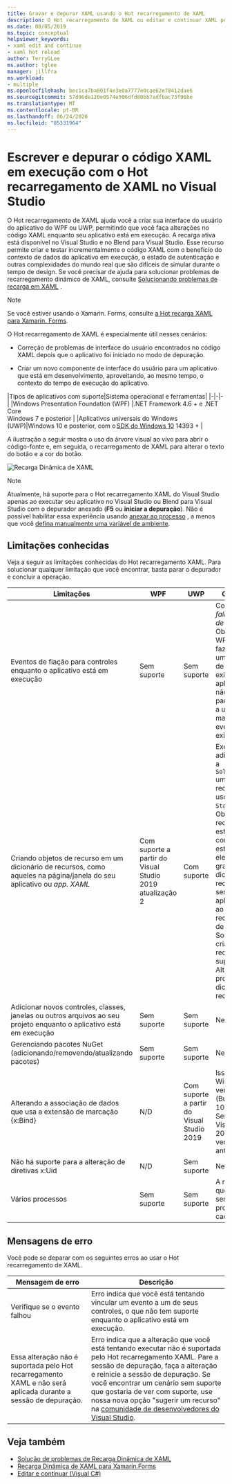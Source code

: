 ```yaml
---
title: Gravar e depurar XAML usando o Hot recarregamento de XAML
description: O Hot recarregamento de XAML ou editar e continuar XAML permite que você faça alterações no código XAML durante a execução de aplicativos
ms.date: 08/05/2019
ms.topic: conceptual
helpviewer_keywords:
- xaml edit and continue
- xaml hot reload
author: TerryGLee
ms.author: tglee
manager: jillfra
ms.workload:
- multiple
ms.openlocfilehash: bec1ca7ba801f4e3e0a7777e0cae62e78412dae6
ms.sourcegitcommit: 57d96de120e0574e506dfd80bb7adfbac73f96be
ms.translationtype: MT
ms.contentlocale: pt-BR
ms.lasthandoff: 06/24/2020
ms.locfileid: "85331964"
---
```

# <a name="write-and-debug-running-xaml-code-with-xaml-hot-reload-in-visual-studio"></a>Escrever e depurar o código XAML em execução com o Hot recarregamento de XAML no Visual Studio

O Hot recarregamento de XAML ajuda você a criar sua interface do usuário do aplicativo do WPF ou UWP, permitindo que você faça alterações no código XAML enquanto seu aplicativo está em execução. A recarga ativa está disponível no Visual Studio e no Blend para Visual Studio. Esse recurso permite criar e testar incrementalmente o código XAML com o benefício do contexto de dados do aplicativo em execução, o estado de autenticação e outras complexidades do mundo real que são difíceis de simular durante o tempo de design. Se você precisar de ajuda para solucionar problemas de recarregamento dinâmico de XAML, consulte [Solucionando problemas de recarga em XAML](xaml-hot-reload-troubleshooting.md) .

> [!NOTE]
> Se você estiver usando o Xamarin. Forms, consulte [a Hot recarga XAML para Xamarin. Forms](/xamarin/xamarin-forms/xaml/hot-reload).

O Hot recarregamento de XAML é especialmente útil nesses cenários:

* Correção de problemas de interface do usuário encontrados no código XAML depois que o aplicativo foi iniciado no modo de depuração.

* Criar um novo componente de interface do usuário para um aplicativo que está em desenvolvimento, aproveitando, ao mesmo tempo, o contexto do tempo de execução do aplicativo.

|Tipos de aplicativos com suporte|Sistema operacional e ferramentas|
|-|-|-|
|Windows Presentation Foundation (WPF) |.NET Framework 4.6 + e .NET Core</br>Windows 7 e posterior |
|Aplicativos universais do Windows (UWP)|Windows 10 e posterior, com o [SDK do Windows 10](https://developer.microsoft.com/windows/downloads/windows-10-sdk) 14393 + |

A ilustração a seguir mostra o uso da árvore visual ao vivo para abrir o código-fonte e, em seguida, o recarregamento de XAML para alterar o texto do botão e a cor do botão.

![Recarga Dinâmica de XAML](../debugger/media/xaml-hot-reload-using.gif)

> [!NOTE]
> Atualmente, há suporte para o Hot recarregamento XAML do Visual Studio apenas ao executar seu aplicativo no Visual Studio ou Blend para Visual Studio com o depurador anexado (**F5** ou **iniciar a depuração**). Não é possível habilitar essa experiência usando [anexar ao processo](../debugger/attach-to-running-processes-with-the-visual-studio-debugger.md) , a menos que você [defina manualmente uma variável de ambiente](xaml-hot-reload-troubleshooting.md#verify-that-you-use-start-debugging-rather-than-attach-to-process).

## <a name="known-limitations"></a>Limitações conhecidas

Veja a seguir as limitações conhecidas do Hot recarregamento XAML. Para solucionar qualquer limitação que você encontrar, basta parar o depurador e concluir a operação.

|Limitações|WPF|UWP|Observações|
|-|-|-|-|
|Eventos de fiação para controles enquanto o aplicativo está em execução|Sem suporte|Sem suporte|Consulte erro: *falha no evento de garantia*. Observe que no WPF você pode fazer referência a um manipulador de eventos existente. Em aplicativos UWP, não há suporte para a referência a um manipulador de eventos existente.|
|Criando objetos de recurso em um dicionário de recursos, como aqueles na página/janela do seu aplicativo ou *app. XAML*|Com suporte a partir do Visual Studio 2019 atualização 2|Com suporte|Exemplo: adicionando um a `SolidColorBrush` um dicionário de recursos para uso como um `StaticResource` .</br>Observação: recursos estáticos, conversores de estilo e outros elementos gravados em um dicionário de recursos podem ser aplicados/usados ao usar o Hot recarregamento de XAML. Somente a criação do recurso não tem suporte.</br> Alterando a propriedade do dicionário de recursos `Source` .|
|Adicionar novos controles, classes, janelas ou outros arquivos ao seu projeto enquanto o aplicativo está em execução|Sem suporte|Sem suporte|Nenhum|
|Gerenciando pacotes NuGet (adicionando/removendo/atualizando pacotes)|Sem suporte|Sem suporte|Nenhum|
|Alterando a associação de dados que usa a extensão de marcação {x:Bind}|N/D|Com suporte a partir do Visual Studio 2019|Isso requer o Windows 10 versão 1809 (Build 10.0.17763). Sem suporte no Visual Studio 2017 ou em versões anteriores.|
|Não há suporte para a alteração de diretivas x:Uid|N/D|Sem suporte|Nenhum|
|Vários processos | Sem suporte | Sem suporte | A recarga a quente só pode ser usada em um processo de cada vez. |

## <a name="error-messages"></a>Mensagens de erro

Você pode se deparar com os seguintes erros ao usar o Hot recarregamento de XAML.

|Mensagem de erro|Descrição|
|-|-|
|Verifique se o evento falhou|Erro indica que você está tentando vincular um evento a um de seus controles, o que não tem suporte enquanto o aplicativo está em execução.|
|Essa alteração não é suportada pelo Hot recarregamento XAML e não será aplicada durante a sessão de depuração.|Erro indica que a alteração que você está tentando executar não é suportada pelo Hot recarregamento XAML. Pare a sessão de depuração, faça a alteração e reinicie a sessão de depuração. Se você encontrar um cenário sem suporte que gostaria de ver com suporte, use nossa nova opção "sugerir um recurso" na [comunidade de desenvolvedores do Visual Studio](https://developercommunity.visualstudio.com/spaces/8/index.html). |

## <a name="see-also"></a>Veja também

* [Solução de problemas de Recarga Dinâmica de XAML](xaml-hot-reload-troubleshooting.md)
* [Recarga Dinâmica de XAML para Xamarin.Forms](/xamarin/xamarin-forms/xaml/hot-reload)
* [Editar e continuar (Visual C#)](../debugger/edit-and-continue-visual-csharp.md)
